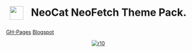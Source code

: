 # <img src="https://github.com/m3tozz/NeoCat/assets/79897762/c0b5e215-5db6-4e2d-9932-e72039e9a41e" hspace="10" width="37"  align="left"/><p><center>NeoCat NeoFetch Theme Pack.</center></p>
<a href="https://m3tozz.github.io/NeoCat/">GH-Pages</a> <a href="https://neocat-themes.blogspot.com/">Blogspot</a><br>
<p align="center"><a href="https://discord.gg/sQwYCZer95"><img src="https://img.shields.io/badge/Join The NeoCat's Community Discord Server-grey?&logo=discord" alt="r10" hspace="10"  align="center" /></a>
